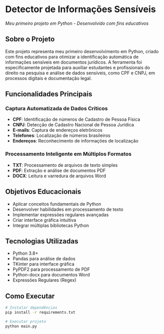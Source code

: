 # Detector de Informações Sensíveis

*Meu primeiro projeto em Python - Desenvolvido com fins educativos*

## Sobre o Projeto

Este projeto representa meu primeiro desenvolvimento em Python, criado com fins educativos para otimizar a identificação automática de informações sensíveis em documentos jurídicos. A ferramenta foi especificamente projetada para auxiliar estudantes e profissionais do direito na pesquisa e análise de dados sensíveis, como CPF e CNPJ, em processos digitais e documentação legal.
## Funcionalidades Principais

### Captura Automatizada de Dados Críticos
- **CPF**: Identificação de números de Cadastro de Pessoa Física
- **CNPJ**: Detecção de Cadastro Nacional de Pessoa Jurídica  
- **E-mails**: Captura de endereços eletrônicos
- **Telefones**: Localização de números brasileiros
- **Endereços**: Reconhecimento de informações de localização

### Processamento Inteligente em Múltiplos Formatos
- **TXT**: Processamento de arquivos de texto simples
- **PDF**: Extração e análise de documentos PDF
- **DOCX**: Leitura e varredura de arquivos Word

## Objetivos Educacionais

- Aplicar conceitos fundamentais de Python
- Desenvolver habilidades em processamento de texto
- Implementar expressões regulares avançadas
- Criar interface gráfica intuitiva
- Integrar múltiplas bibliotecas Python

## Tecnologias Utilizadas

- Python 3.8+
- Pandas para análise de dados
- TKinter para interface gráfica
- PyPDF2 para processamento de PDF
- Python-docx para documentos Word
- Expressões Regulares (Regex)

## Como Executar

```bash
# Instalar dependências
pip install -r requirements.txt

# Executar projeto
python main.py
